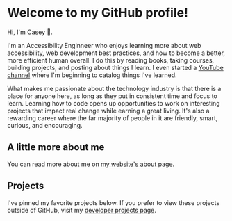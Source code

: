 # Welcome to my GitHub profile!

Hi, I'm Casey 👋.

I'm an Accessibility Enginneer who enjoys learning more about web accessibility, web development best practices, and how to become a better, more efficient human overall. I do this by reading books, taking courses, building projects, and posting about things I learn. I even started a [YouTube channel](https://www.youtube.com/channel/UCLy7uZaVQ7nl5kBpixhH5wA) where I'm beginning to catalog things I've learned.

What makes me passionate about the technology industry is that there is a place for anyone here, as long as they put in consistent time and focus to learn. Learning how to code opens up opportunities to work on interesting projects that impact real change while earning a great living. It's also a rewarding career where the far majority of people in it are friendly, smart, curious, and encouraging. 

## A little more about me

You can read more about me on [my website's about page](https://www.caseyocampo.com/about/).

## Projects

I've pinned my favorite projects below. If you prefer to view these projects outside of GitHub, visit my [developer projects page](https://www.caseyocampo.com/projects).
